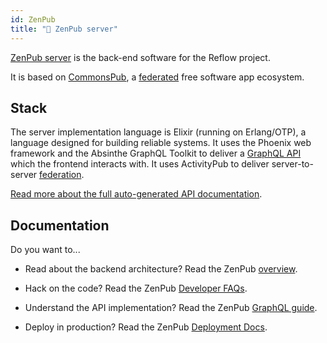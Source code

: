 ```yaml
---
id: ZenPub
title: "🧩 ZenPub server"
---
```


<section class="reflow__doc">
  
[ZenPub server](https://github.com/dyne/zenpub) is the back-end software for the Reflow project.

It is based on [CommonsPub](http://commonspub.org), a [federated](./federation) free software app ecosystem.

## Stack

The server implementation language is Elixir (running on Erlang/OTP), a language designed for building reliable systems. It uses the Phoenix web framework and the Absinthe GraphQL Toolkit to deliver a <a href="https://graphql.org/" rel="nofollow">GraphQL API</a> which the frontend interacts with. It uses ActivityPub to deliver server-to-server [federation](/docs/federation).

[Read more about the full auto-generated API documentation](/api/index). 


## Documentation

Do you want to...

- Read about the backend architecture? Read the ZenPub [overview](https://github.com/dyne/zenpub/blob/flavour/zenpub/docs/ARCHITECTURE.md).

- Hack on the code? Read the ZenPub [Developer FAQs](https://github.com/dyne/zenpub/blob/flavour/zenpub/docs/HACKING.md).

- Understand the API implementation? Read the ZenPub [GraphQL guide](https://github.com/dyne/zenpub/blob/flavour/zenpub/docs/GRAPHQL.md).

- Deploy in production? Read the ZenPub [Deployment Docs](https://github.com/dyne/zenpub/blob/flavour/zenpub/docs/DEPLOY.md).

</section>